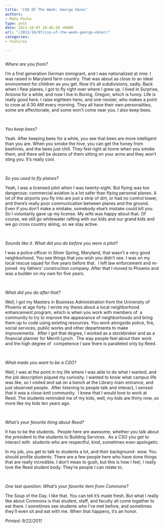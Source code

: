 ```yaml
---
title: 'CSO Of The Week: George Ebner'
authors:
- Maha Pasha
type: post
date: 2011-10-07 20:46:50 +0000
url: "/2011/10/07/cso-of-the-week-george-ebner/"
categories:
- Features

---
```

<p style="text-align: center;">
  <a href="https://i2.wp.com/www.reedquest.org/wp-content/uploads/2011/10/CSO-of-the-week1.jpg"><img class="aligncenter size-full wp-image-880" title="CSO of the week" src="https://i2.wp.com/www.reedquest.org/wp-content/uploads/2011/10/CSO-of-the-week1.jpg?resize=320%2C416" alt="" data-recalc-dims="1" /></a>
</p>

_Where are you from?_

I&#8217;m a first generation German immigrant, and I was nationalized at nine. I was raised in Maryland farm country. That was about as close to an ideal environment for children as you get. Now it&#8217;s all subdivisions, sadly. Back when I flew planes, I got to fly right over where I grew up. I lived in Surprise, Arizona for a while, and now I live in Boring, Oregon, which is funny. Life is really good here. I raise eighteen hens, and one rooster, who makes a point to crow at 4:30 AM every morning. They all have their own personalities, some are affectionate, and some won&#8217;t come near you. I also keep bees.

&nbsp;

_You keep bees?_

Yeah. After keeping bees for a while, you see that bees are more intelligent than you are. When you smoke the hive, you can get the honey from beehives, and the bees just chill. They feel right at home when you smoke them, and there will be dozens of them sitting on your arms and they won&#8217;t sting you. It&#8217;s really cool.

&nbsp;

_So you used to fly planes?_

Yeah, I was a licensed pilot when I was twenty-eight. But flying was too dangerous: commercial aviation is a lot safer than flying personal planes. A lot of the airports you fly into are just a strip of dirt, or had no control tower, and there&#8217;s really poor communication between planes and the ground. Even if you don&#8217;t make a mistake, somebody else&#8217;s mistake could kill you. So I voluntarily gave up my license. My wife was happy about that. Of course, we still go whitewater rafting with our kids and our grand kids and we go cross country skiing, so we stay active.

&nbsp;

_Sounds like it. What did you do before you were a pilot?_

I was a police officer in Silver Spring, Maryland, that wasn&#8217;t a very good neighborhood. You see things that you wish you didn&#8217;t see. I was on my local rescue squad for five years before that.  I left law enforcement and re-joined  my fathers&#8217; construction company. After that I moved to Phoenix and was a builder on my own for five years.

&nbsp;

_What did you do after that?_

Well, I got my Masters in Business Administration from the University of Phoenix at age forty. I wrote my thesis about a local neighborhood enhancement program, which is when you work with members of  a community to try to improve the appearance of neighborhoods and bring them up to code using existing resources. You work alongside police, fire, social services, public works and other departments to make improvements.  After I got that degree, I worked as a stockbroker and as a financial planner for Merrill Lynch.  The way people feel about their work and the high degree of  competence I saw there is paralleled only by Reed.

&nbsp;

_What made you want to be a CSO?_

Well, I was at the point in my life where I was able to do what I wanted, and the job description piqued my curiosity. I wanted to know what campus life was like, so I visited and sat on a bench at the Library main entrance, and just observed people.  After listening to people talk and interact, I sensed that it was a close-knit community.  I knew that I would love to work at Reed. The students reminded me of my kids, well, my kids are thirty now, so more like my kids ten years ago.

&nbsp;

_What&#8217;s your favorite thing about Reed?_

It has to be the students.  People here are awesome, whether you talk about the president to the students to Building Services.  As a CSO you get to interact with  students who are respectful, kind, sometimes even apologetic.

In my job, you get to talk to students a lot, and their background- wow. You should profile students. There are a few people here who have done things that are really incredible. I don&#8217;t mean to gush, but this is how I feel, I really love the Reed student body. They&#8217;re people I can relate to.

&nbsp;

_One last question: What&#8217;s your favorite item from Commons?_

The Soup of the Day. I like that. You can tell it&#8217;s made fresh. But what I really like about Commons is that student, staff, and faculty all come together to eat there. I sometimes see students who I&#8217;ve met before, and sometimes they&#8217;ll even sit and eat with me. When that happens, it&#8217;s an honor.

_Printed: 9/22/2011_